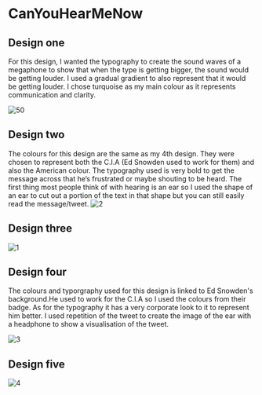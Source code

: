 # CanYouHearMeNow

## Design one

For this design, I wanted the typography to create the sound waves of a megaphone to show that when the type is getting bigger, the sound would be getting louder. I used a gradual gradient to also represent that it would be getting louder. I chose turquoise as my main colour as it represents communication and clarity. 

![50](https://cloud.githubusercontent.com/assets/22593770/19626901/3644888e-9933-11e6-9033-f4d1f3208ca9.jpg)

## Design two

The colours for this design are the same as my 4th design. They were chosen to represent both the C.I.A (Ed Snowden used to work for them) and also the American colour. The typography used is very bold to get the message across that he’s frustrated or maybe shouting to be heard. The first thing most people think of with hearing is an ear so I used the shape of an ear to cut out a portion of the text in that shape but you can still easily read the message/tweet.
![2](https://cloud.githubusercontent.com/assets/22593770/19626980/16cd8e5e-9935-11e6-9a73-b2a80bcc5502.jpg)

## Design three

![1](https://cloud.githubusercontent.com/assets/22593770/19626984/29bc5c84-9935-11e6-90e2-0c634234708f.jpg)

## Design four

The colours and typorgraphy used for this design is linked to Ed Snowden's background.He used to work for the C.I.A so I used the colours from their badge. As for the typography it has a very corporate look to it to represent him better. I used repetition of the tweet to create the image of the ear with a headphone to show a visualisation of the tweet. 

![3](https://cloud.githubusercontent.com/assets/22593770/19626989/416ab902-9935-11e6-851f-0ade65d496b0.jpg)

## Design five

![4](https://cloud.githubusercontent.com/assets/22593770/19626990/4998fdb4-9935-11e6-92a8-5ba5b6ec7277.jpg)
